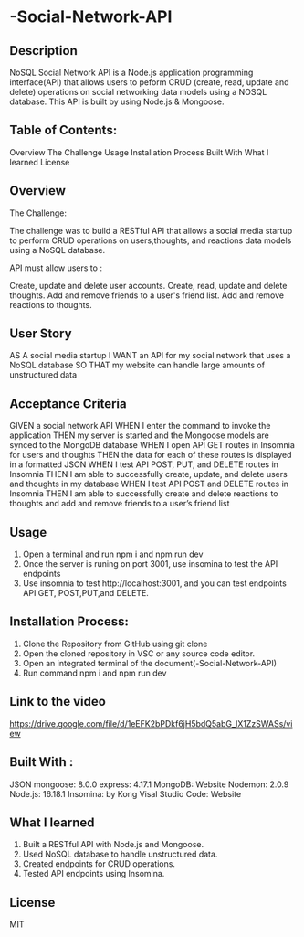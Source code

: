 # -Social-Network-API

## Description
NoSQL Social Network API is a Node.js application programming interface(API) that allows 
users to peform CRUD (create, read, update and delete) operations on social networking data models using a NOSQL database. This API is built by using Node.js & Mongoose.

## Table of Contents:
 Overview
 The Challenge
 Usage 
 Installation Process
 Built With
 What I learned
 License

 ## Overview 

 The Challenge:

 The challenge was to build a RESTful API that allows a social media startup to perform CRUD operations on users,thoughts, and reactions data models using a NoSQL database.

 API must allow users to :

 Create, update  and delete user accounts.
 Create, read, update and delete thoughts.
 Add and remove friends to a user's friend list.
 Add and remove reactions to thoughts.

 ## User Story 
 
AS A social media startup
I WANT an API for my social network that uses a NoSQL database
SO THAT my website can handle large amounts of unstructured data

## Acceptance Criteria
GIVEN a social network API
WHEN I enter the command to invoke the application
THEN my server is started and the Mongoose models are synced to the MongoDB database
WHEN I open API GET routes in Insomnia for users and thoughts
THEN the data for each of these routes is displayed in a formatted JSON
WHEN I test API POST, PUT, and DELETE routes in Insomnia
THEN I am able to successfully create, update, and delete users and thoughts in my database
WHEN I test API POST and DELETE routes in Insomnia
THEN I am able to successfully create and delete reactions to thoughts and add and remove friends to a user’s friend list

## Usage 
1. Open a terminal and run npm i and npm run dev 
2. Once the server is runing on port 3001, use insomina to test the API endpoints
3. Use insomnia to test http://localhost:3001, and you can test endpoints API GET,
POST,PUT,and DELETE.

## Installation Process:

1. Clone the Repository from GitHub using git clone
2. Open the cloned repository in VSC or any source code editor.
3. Open an integrated terminal of the document(-Social-Network-API)
4. Run command npm i and npm run dev

## Link to the video 
https://drive.google.com/file/d/1eEFK2bPDkf6jH5bdQ5abG_lX1ZzSWASs/view


## Built With :
JSON
mongoose: 8.0.0
express: 4.17.1
MongoDB: Website
Nodemon: 2.0.9
Node.js: 16.18.1
Insomina: by Kong
Visal Studio Code: Website

## What I learned 
1. Built a RESTful API with Node.js and Mongoose.
2. Used NoSQL database to handle unstructured data.
3. Created endpoints for CRUD operations.
4. Tested API endpoints using Insomina.

## License 
MIT 